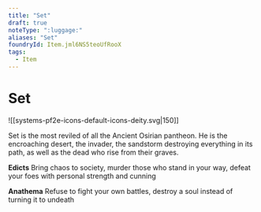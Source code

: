 ```yaml
---
title: "Set"
draft: true
noteType: ":luggage:"
aliases: "Set"
foundryId: Item.jml6NS5teoUfRooX
tags:
  - Item
---
```


# Set
![[systems-pf2e-icons-default-icons-deity.svg|150]]

Set is the most reviled of all the Ancient Osirian pantheon. He is the encroaching desert, the invader, the sandstorm destroying everything in its path, as well as the dead who rise from their graves.

**Edicts** Bring chaos to society, murder those who stand in your way, defeat your foes with personal strength and cunning

**Anathema** Refuse to fight your own battles, destroy a soul instead of turning it to undeath
